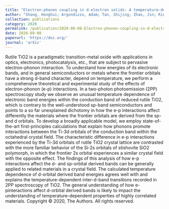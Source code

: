 ```yaml
---
title: "Electron-phonon coupling in d-electron solids: A temperature-dependent study of rutile TiO2 by first-principles theory and two-photon photoemission"
author: "Shang, Honghui; Argondizzo, Adam; Tan, Shijing; Zhao, Jin; Rinke, Patrick; Carbogno, Christian; Scheffler, Matthias; Petek, Hrvoje"
collection: publications
category: 2020
permalink: /publication/2020-09-08-Electron-phonon-coupling-in-d-electron-solids:-A-temperature-dependent-study-of-rutile-TiO2-by-first-principles-theory-and-two-photon-photoemission
date: 2020-09-08
paperurl: 'https://doi.org/'
journal: 'arXiv'
---
```


Rutile TiO2 is a paradigmatic transition-metal oxide with applications in optics, electronics, photocatalysis, etc., that are subject to pervasive electron-phonon interaction. To understand how energies of its electronic bands, and in general semiconductors or metals where the frontier orbitals have a strong d-band character, depend on temperature, we perform a comprehensive theoretical and experimental study of the effects of electron-phonon (e-p) interactions. In a two-photon photoemission (2PP) spectroscopy study we observe an unusual temperature dependence of electronic band energies within the conduction band of reduced rutile TiO2, which is contrary to the well-understood sp-band semiconductors and points to a so far unexplained dichotomy in how the e-p interactions affect differently the materials where the frontier orbitals are derived from the sp- and d orbitals. To develop a broadly applicable model, we employ state-of-the-art first-principles calculations that explain how phonons promote interactions between the Ti-3d orbitals of the conduction band within the octahedral crystal field. The characteristic difference in e-p interactions experienced by the Ti-3d orbitals of rutile TiO2 crystal lattice are contrasted with the more familiar behavior of the Si-2s orbitals of stishovite SiO2 polymorph, in which the frontier 2s orbital experiences a similar crystal field with the opposite effect. The findings of this analysis of how e-p interactions affect the d- and sp-orbital derived bands can be generally applied to related materials in a crystal field. The calculated temperature dependence of d-orbital derived band energies agrees well with and explains the temperature-dependent inter-d-band transitions recorded in 2PP spectroscopy of TiO2. The general understanding of how e-pinteractions affect d-orbital derived bands is likely to impact the understanding of temperature-dependent properties of highly correlated materials. Copyright © 2020, The Authors. All rights reserved.
